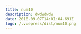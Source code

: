 ```yaml
---
title: num10
description: dwdwdwdw
date: 2018-09-07T14:01:04.691Z
logo: /.vuepress/dist/num10.png
---
```


